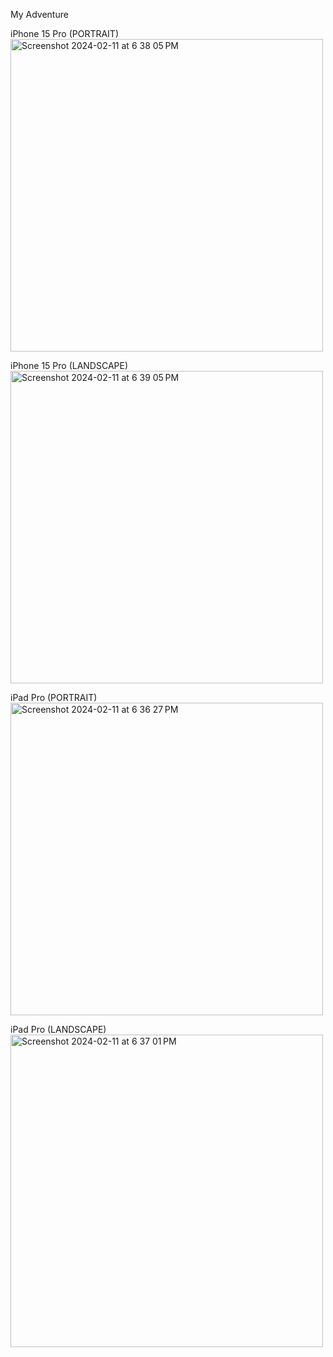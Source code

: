 My Adventure

iPhone 15 Pro (PORTRAIT)
<img width="500" alt="Screenshot 2024-02-11 at 6 38 05 PM" src="https://github.com/kzb0125/MyAdventure--M5-/assets/156627859/123761e0-a4ed-4486-b0f8-5d536e051867">

iPhone 15 Pro (LANDSCAPE)
<img width="500" alt="Screenshot 2024-02-11 at 6 39 05 PM" src="https://github.com/kzb0125/MyAdventure--M5-/assets/156627859/b43151e7-b297-4a56-b20b-b97e6be4c601">

iPad Pro (PORTRAIT)
<img width="500" alt="Screenshot 2024-02-11 at 6 36 27 PM" src="https://github.com/kzb0125/MyAdventure--M5-/assets/156627859/fa70eb7f-1744-42c4-ba3b-532cb12aec7f">


iPad Pro (LANDSCAPE)
<img width="500" alt="Screenshot 2024-02-11 at 6 37 01 PM" src="https://github.com/kzb0125/MyAdventure--M5-/assets/156627859/6313c8b9-e0e9-4380-bb7b-46aea3636e71">
